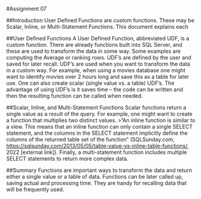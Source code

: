 #Assignment 07

##Introduction
User Defined Functions are custom functions. These may be Scalar, Inline, or Multi-Statement Functions. This document explains each

##User Defined Functions 
A User Defined Function, abbreviated UDF, is a custom function. There are already functions built into SQL Server, and these are used to transform the data in some way. Some examples are computing the Average or ranking rows. UDF’s are defined by the user and saved for later recall. UDF’s are used when you want to transform the data in a custom way. For example, when using a movies database one might want to identify movies over 2 hours long and save this as a table for later use. One can also create scalar (single value vs. a table) UDF’s. The advantage of using UDF’s is it saves time – the code can be written and then the resulting function can be called when needed.

##Scalar, Inline, and Multi-Statement Functions
Scalar functions return a single value as a result of the query. For example, one might want to create a function that multiplies two distinct values. >“An inline function is similar to a view. This means that an inline function can only contain a single SELECT statement, and the columns in the SELECT statement implicitly define the columns of the returned table set of the function” (SQLSunday.com, https://sqlsunday.com/2013/05/05/table-value-vs-inline-table-functions/, 2022 [external link]). Finally, a multi-statement function includes multiple SELECT statements to return more complex data.

##Summary
Functions are important ways to transform the data and return either a single value or a table of data. Functions can be later called up, saving actual and processing time. They are handy for recalling data that will be frequently used.
